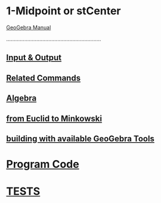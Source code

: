 # 1-Midpoint or stCenter

[GeoGebra Manual](https://wiki.geogebra.org/en/Midpoint_or_Centre_Tool)


...............................................................

## [Input & Output](https://github.com/probaxeoxebra/probaMinkoski/blob/master/Temas/Entrada_Saida.md)

## [Related Commands](https://github.com/probaxeoxebra/probaMinkoski/blob/master/Temas/ComandosRelacionados.md)

## [Algebra](https://github.com/probaxeoxebra/probaMinkoski/blob/master/Temas/Alxebra_Ferramentas.md)

## [from Euclid to Minkowski](https://github.com/probaxeoxebra/probaMinkoski/blob/master/Temas/Euclides_Minkowski_Ferramentas.md)

## [building with available GeoGebra Tools](https://github.com/probaxeoxebra/probaMinkoski/blob/master/Temas/ConstrucionKitBasicoGeoGebra_cadaFerramenta.md)

# [Program Code](https://github.com/probaxeoxebra/probaMinkoski/blob/master/Temas/ProgramacionFerramentas.md)

# [TESTS](https://github.com/probaxeoxebra/probaMinkoski/blob/master/Temas/Tests_Ferramentas.md)
